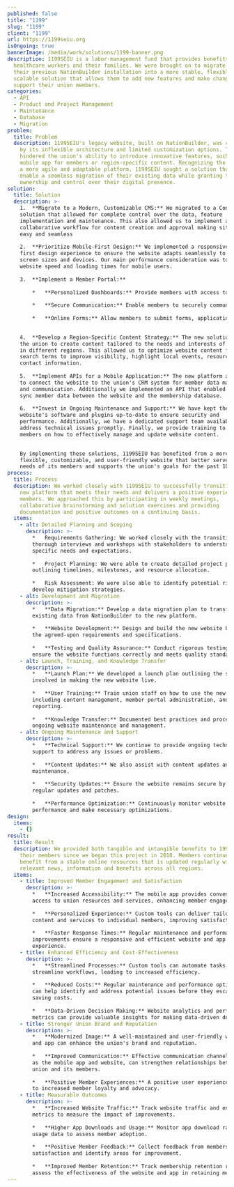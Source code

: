 ```yaml
---
published: false
title: "1199"
slug: "1199"
client: "1199"
url: https://1199seiu.org
isOngoing: true
bannerImage: /media/work/solutions/1199-banner.png
description: 1199SEIU is a labor-management fund that provides benefits to
  healthcare workers and their families. We were brought on to migrate them from
  their previous NationBuilder installation into a more stable, flexible and
  scalable solution that allows them to add new features and make changes to
  support their union members.
categories:
  - API
  - Product and Project Management
  - Maintenance
  - Database
  - Migration
problem:
  title: Problem
  description: 1199SEIU's legacy website, built on NationBuilder, was constrained
    by its inflexible architecture and limited customization options. This
    hindered the union's ability to introduce innovative features, such as a
    mobile app for members or region-specific content. Recognizing the need for
    a more agile and adaptable platform, 1199SEIU sought a solution that would
    enable a seamless migration of their existing data while granting them full
    ownership and control over their digital presence.
solution:
  title: Solution
  description: >-
    1.  **Migrate to a Modern, Customizable CMS:** We migrated to a Concrete5
    solution that allowed for complete control over the data, feature
    implementation and maintenance. This also allowed us to implement a
    collaborative workflow for content creation and approval making site updates
    easy and seamless
        
    2.  **Prioritize Mobile-First Design:** We implemented a responsive mobile
    first design experience to ensure the website adapts seamlessly to different
    screen sizes and devices. Our main performance consideration was to optimize
    website speed and loading times for mobile users.
        
    3.  **Implement a Member Portal:**
        
        *   **Personalized Dashboards:** Provide members with access to their specific information and benefits.
            
        *   **Secure Communication:** Enable members to securely communicate with union representatives.
            
        *   **Online Forms:** Allow members to submit forms, applications, and requests online.

            
    4.  **Develop a Region-Specific Content Strategy:** The new solution allowed
    the union to create content tailored to the needs and interests of members
    in different regions. This allowed us to optimize website content for local
    search terms to improve visibility, highlight local events, resources, and
    contact information.
        
    5.  **Implement APIs for a Mobile Application:** The new platform allowed us
    to connect the website to the union's CRM system for member data management
    and communication. Additionally we implemented an API that enabled us to
    sync member data between the website and the membership database.
        
    6.  **Invest in Ongoing Maintenance and Support:** We have kept the
    website's software and plugins up-to-date to ensure security and
    performance. Additionally, we have a dedicated support team available to
    address technical issues promptly. Finally, we provide training to staff
    members on how to effectively manage and update website content.
        

    By implementing these solutions, 1199SEIU has benefited from a more
    flexible, customizable, and user-friendly website that better serves the
    needs of its members and supports the union's goals for the past 10 years.
process:
  title: Process
  description: We worked closely with 1199SEIU to successfully transition to the
    new platform that meets their needs and delivers a positive experience for
    members. We approached this by participating in weekly meetings,
    collaborative brainstorming and solution exercises and providing
    documentation and positive outcomes on a continuing basis.
  items:
    - alt: Detailed Planning and Scoping
      description: >-
        *   Requirements Gathering: We worked closely with the transition team
        thorough interviews and workshops with stakeholders to understand their
        specific needs and expectations.
            
        *   Project Planning: We were able to create detailed project plans
        outlining timelines, milestones, and resource allocation.
            
        *   Risk Assessment: We were also able to identify potential risks and
        develop mitigation strategies.
    - alt: Development and Migration
      description: >-
        *   **Data Migration:** Develop a data migration plan to transfer
        existing data from NationBuilder to the new platform.
            
        *   **Website Development:** Design and build the new website based on
        the agreed-upon requirements and specifications.
            
        *   **Testing and Quality Assurance:** Conduct rigorous testing to
        ensure the website functions correctly and meets quality standards.
    - alt: Launch, Training, and Knowledge Transfer
      description: >-
        *   **Launch Plan:** We developed a launch plan outlining the steps
        involved in making the new website live.
            
        *   **User Training:** Train union staff on how to use the new website,
        including content management, member portal administration, and
        reporting.
            
        *   **Knowledge Transfer:** Documented best practices and procedures for
        ongoing website maintenance and management.
    - alt: Ongoing Maintenance and Support
      description: >-
        *   **Technical Support:** We continue to provide ongoing technical
        support to address any issues or problems.
            
        *   **Content Updates:** We also assist with content updates and
        maintenance.
            
        *   **Security Updates:** Ensure the website remains secure by applying
        regular updates and patches.
            
        *   **Performance Optimization:** Continuously monitor website
        performance and make necessary optimizations.
design:
  items:
    - {}
result:
  title: Result
  description: We provided both tangible and intangible benefits to 199SEIU and
    their members since we began this project in 2018. Members continue to
    benefit from a stable online resources that is updated regularly with
    relevant news, information and benefits across all regions.
  items:
    - title: Improved Member Engagement and Satisfaction
      description: >-
        *   **Increased Accessibility:** The mobile app provides convenient
        access to union resources and services, enhancing member engagement.
            
        *   **Personalized Experience:** Custom tools can deliver tailored
        content and services to individual members, improving satisfaction.
            
        *   **Faster Response Times:** Regular maintenance and performance
        improvements ensure a responsive and efficient website and app
        experience.
    - title: Enhanced Efficiency and Cost-Effectiveness
      description: >-
        *   **Streamlined Processes:** Custom tools can automate tasks and
        streamline workflows, leading to increased efficiency.
            
        *   **Reduced Costs:** Regular maintenance and performance optimization
        can help identify and address potential issues before they escalate,
        saving costs.
            
        *   **Data-Driven Decision Making:** Website analytics and performance
        metrics can provide valuable insights for making data-driven decisions.
    - title: Stronger Union Brand and Reputation
      description: >-
        *   **Modernized Image:** A well-maintained and user-friendly website
        and app can enhance the union's brand and reputation.
            
        *   **Improved Communication:** Effective communication channels, such
        as the mobile app and website, can strengthen relationships between the
        union and its members.
            
        *   **Positive Member Experiences:** A positive user experience can lead
        to increased member loyalty and advocacy.
    - title: Measurable Outcomes
      description: >-
        *   **Increased Website Traffic:** Track website traffic and engagement
        metrics to measure the impact of improvements.
            
        *   **Higher App Downloads and Usage:** Monitor app download rates and
        usage data to assess member adoption.
            
        *   **Positive Member Feedback:** Collect feedback from members to gauge
        satisfaction and identify areas for improvement.
            
        *   **Improved Member Retention:** Track membership retention rates to
        assess the effectiveness of the website and app in retaining members.
---
```

